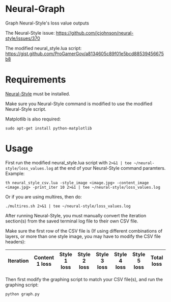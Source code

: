 # Neural-Graph
Graph Neural-Style's loss value outputs

The Neural-Style issue: https://github.com/jcjohnson/neural-style/issues/370

The modified neural_style.lua script: https://gist.github.com/ProGamerGov/a8134605c89f01e5bcd88539456675b8

# Requirements

[Neural-Style](https://github.com/jcjohnson/neural-style/) must be installed.

Make sure you Neural-Style command is modified to use the modified Neural-Style script.

Matplotlib is also required: 

`sudo apt-get install python-matplotlib`

# Usage

First run the modified neural_style.lua script with `2>&1 | tee ~/neural-style/loss_values.log` at the end of your Neural-Style command paramters. Example: 

`th neural_style_csv.lua -style_image <image.jpg> -content_image <image.jpg> -print_iter 10 2>&1 | tee ~/neural-style/loss_values.log`

Or if you are using multires, then do:

`./multires.sh 2>&1 | tee ~/neural-style/loss_values.log`

After running Neural-Style, you must manually convert the iteration section(s) from the saved terminal log file to their own CSV file.

Make sure the first row of the CSV file is (If using different combinations of layers, or more than one style image, you may have to modify the CSV file headers):

Iteration | Content 1 loss | Style 1 loss | Style 2 loss |  Style 3 loss | Style 4 loss | Style 5 loss | Total loss
--- | --- | --- | --- | --- | --- | --- | --- 

Then first modify the graphing script to match your CSV file(s), and run the graphing script: 

`python graph.py`

